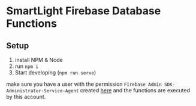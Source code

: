 # SmartLight Firebase Database Functions

## Setup

1. install NPM & Node
1. run `npm i`
1. Start developing (`npm run serve`)

make sure you have a user with the permission `Firebase Admin SDK-Administrator-Service-Agent` created [here](https://console.cloud.google.com/iam-admin/iam) and the functions are executed by this account.
